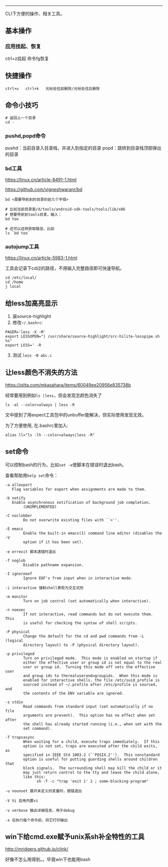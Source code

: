 ---

CLI下方便的操作、相关工具。

## 基本操作

### 应用挂起、恢复

ctrl+z挂起
命令fg恢复

## 快捷操作

```
ctrl+u   ctrl+k   光标处往前删除/光标处往后删除
```

## 命令小技巧

```
# 返回上一个目录
cd -
```



### pushd,popd命令

pushd：当前目录入目录栈，并进入到指定的目录
popd：跳转到目录栈顶部弹出的目录

### bd工具

https://linux.cn/article-8491-1.html

https://github.com/vigneshwaranr/bd

```
bd <需要导航到的目录的前几个字母>

# 比如当前目录是/d/tools/android-sdk-tools/tools/lib/x86
# 想要导航到tools目录，输入：
bd too

# 还可以这样获取路径，比如
ls `bd too`
```

### autojump工具

https://linux.cn/article-5983-1.html

工具会记录下cd过的路径，不用输入完整路径即可快速导航。
```
cd /etc/local/
cd /home
j local
```

## 给less加高亮显示

1. 装source-highlight
2. 修改`~/.bashrc`:
```
PAGER='less -X -M'
export LESSOPEN="| /usr/share/source-highlight/src-hilite-lesspipe.sh %s"
export LESS=' -R
```
3. 测试 `less -N abc.c`

## 让less颜色不消失的方法

https://qiita.com/mkasahara/items/60049ee20956e835738b

经常要用到例如`ls |less`，但会发现怎颜色消失了

```
ls -al --color=always | less -R
```

文中提到了用expect工具包中的unbuffer能解决，但实际使用发现无效。

为了方便使用, 在.bashrc里加入:

```
alias ll="ls -lh --color=always|less -R"
```



## set命令

可以控制bash的行为，比如`set -e`使脚本在错误时退出bash。

查看帮助用`help set`命令：

```
-a allexport
   Flag variables for export when assignments are made to them.

-b notify
   Enable asynchronous notification of background job completion.
        (UNIMPLEMENTED)

-C noclobber
        Do not overwrite existing files with ``>''.

-E emacs
        Enable the built-in emacs(1) command line editor (disables the -V
        option if it has been set).

-e errexit 脚本遇错时退出

-f noglob
        Disable pathname expansion.

-I ignoreeof
        Ignore EOF's from input when in interactive mode.

-i interactive 强制shell表现为交互式的

-m monitor
        Turn on job control (set automatically when interactive).

-n noexec
        If not interactive, read commands but do not execute them.  This
        is useful for checking the syntax of shell scripts.

-P physical
        Change the default for the cd and pwd commands from -L (logical
        directory layout) to -P (physical directory layout).

-p privileged
        Turn on privileged mode.  This mode is enabled on startup if
        either the effective user or group id is not equal to the real
        user or group id.  Turning this mode off sets the effective user
        and group ids to therealuserand=groupids.  When this mode is
        enabled for interactive shells, the file /etc/suid_profile is
        sourced instead of ~/.profile after /etc/profile is sourced, and
        the contents of the ENV variable are ignored.

-s stdin
        Read commands from standard input (set automatically if no file
        arguments are present).  This option has no effect when set after
        the shell has already started running (i.e., when set with the
        set command).

-T trapsasync
        When waiting for a child, execute traps immediately.  If this
        option is not set, traps are executed after the child exits, as
        specified in IEEE Std 1003.2 (``POSIX.2'').  This nonstandard
        option is useful for putting guarding shells around children that
        block signals.  The surrounding shell may kill the child or it
        may just return control to the tty and leave the child alone,
        like this:
              sh -T -c "trap 'exit 1' 2 ; some-blocking-program"

-u nounset 展开未定义的变量时，报错退出

-V Vi 启用内置vi

-v verbose 输出详细信息，用于debug

-x 在执行每个命令前，将它打印输出
```

## win下给cmd.exe赋予unix系sh补全特性的工具

http://mridgers.github.io/clink/

好像不怎么用得到。。毕竟win下也能用bash

